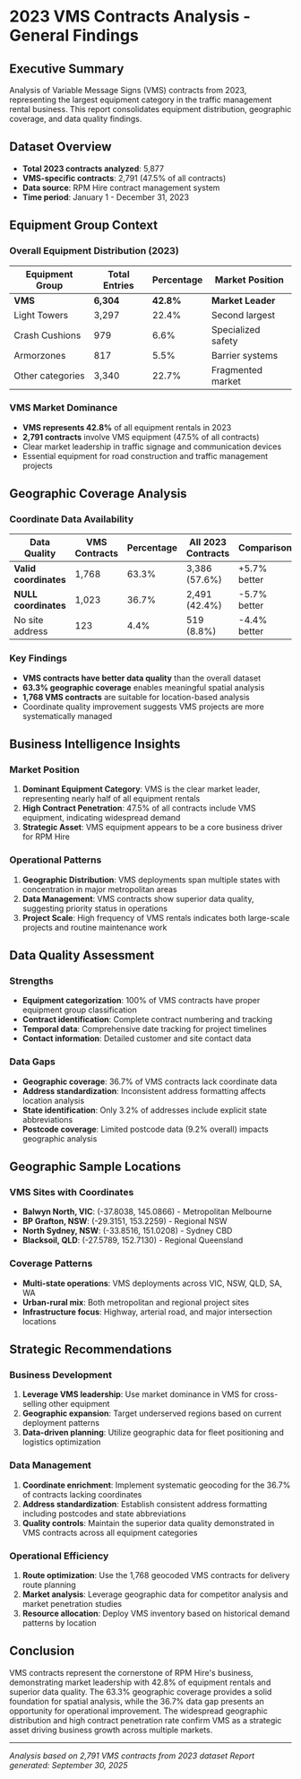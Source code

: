# 2023 VMS Contracts Analysis - General Findings

## Executive Summary
Analysis of Variable Message Signs (VMS) contracts from 2023, representing the largest equipment category in the traffic management rental business. This report consolidates equipment distribution, geographic coverage, and data quality findings.

## Dataset Overview
- **Total 2023 contracts analyzed**: 5,877
- **VMS-specific contracts**: 2,791 (47.5% of all contracts)
- **Data source**: RPM Hire contract management system
- **Time period**: January 1 - December 31, 2023

## Equipment Group Context

### Overall Equipment Distribution (2023)
| Equipment Group | Total Entries | Percentage | Market Position |
|----------------|---------------|------------|-----------------|
| **VMS** | **6,304** | **42.8%** | **Market Leader** |
| Light Towers | 3,297 | 22.4% | Second largest |
| Crash Cushions | 979 | 6.6% | Specialized safety |
| Armorzones | 817 | 5.5% | Barrier systems |
| Other categories | 3,340 | 22.7% | Fragmented market |

### VMS Market Dominance
- **VMS represents 42.8%** of all equipment rentals in 2023
- **2,791 contracts** involve VMS equipment (47.5% of all contracts)
- Clear market leadership in traffic signage and communication devices
- Essential equipment for road construction and traffic management projects

## Geographic Coverage Analysis

### Coordinate Data Availability
| Data Quality | VMS Contracts | Percentage | All 2023 Contracts | Comparison |
|-------------|---------------|------------|-------------------|------------|
| **Valid coordinates** | 1,768 | 63.3% | 3,386 (57.6%) | +5.7% better |
| **NULL coordinates** | 1,023 | 36.7% | 2,491 (42.4%) | -5.7% better |
| No site address | 123 | 4.4% | 519 (8.8%) | -4.4% better |

### Key Findings
- **VMS contracts have better data quality** than the overall dataset
- **63.3% geographic coverage** enables meaningful spatial analysis
- **1,768 VMS contracts** are suitable for location-based analysis
- Coordinate quality improvement suggests VMS projects are more systematically managed

## Business Intelligence Insights

### Market Position
1. **Dominant Equipment Category**: VMS is the clear market leader, representing nearly half of all equipment rentals
2. **High Contract Penetration**: 47.5% of all contracts include VMS equipment, indicating widespread demand
3. **Strategic Asset**: VMS equipment appears to be a core business driver for RPM Hire

### Operational Patterns
1. **Geographic Distribution**: VMS deployments span multiple states with concentration in major metropolitan areas
2. **Data Management**: VMS contracts show superior data quality, suggesting priority status in operations
3. **Project Scale**: High frequency of VMS rentals indicates both large-scale projects and routine maintenance work

## Data Quality Assessment

### Strengths
- **Equipment categorization**: 100% of VMS contracts have proper equipment group classification
- **Contract identification**: Complete contract numbering and tracking
- **Temporal data**: Comprehensive date tracking for project timelines
- **Contact information**: Detailed customer and site contact data

### Data Gaps
- **Geographic coverage**: 36.7% of VMS contracts lack coordinate data
- **Address standardization**: Inconsistent address formatting affects location analysis
- **State identification**: Only 3.2% of addresses include explicit state abbreviations
- **Postcode coverage**: Limited postcode data (9.2% overall) impacts geographic analysis

## Geographic Sample Locations

### VMS Sites with Coordinates
- **Balwyn North, VIC**: (-37.8038, 145.0866) - Metropolitan Melbourne
- **BP Grafton, NSW**: (-29.3151, 153.2259) - Regional NSW
- **North Sydney, NSW**: (-33.8516, 151.0208) - Sydney CBD
- **Blacksoil, QLD**: (-27.5789, 152.7130) - Regional Queensland

### Coverage Patterns
- **Multi-state operations**: VMS deployments across VIC, NSW, QLD, SA, WA
- **Urban-rural mix**: Both metropolitan and regional project sites
- **Infrastructure focus**: Highway, arterial road, and major intersection locations

## Strategic Recommendations

### Business Development
1. **Leverage VMS leadership**: Use market dominance in VMS for cross-selling other equipment
2. **Geographic expansion**: Target underserved regions based on current deployment patterns
3. **Data-driven planning**: Utilize geographic data for fleet positioning and logistics optimization

### Data Management
1. **Coordinate enrichment**: Implement systematic geocoding for the 36.7% of contracts lacking coordinates
2. **Address standardization**: Establish consistent address formatting including postcodes and state abbreviations
3. **Quality controls**: Maintain the superior data quality demonstrated in VMS contracts across all equipment categories

### Operational Efficiency
1. **Route optimization**: Use the 1,768 geocoded VMS contracts for delivery route planning
2. **Market analysis**: Leverage geographic data for competitor analysis and market penetration studies
3. **Resource allocation**: Deploy VMS inventory based on historical demand patterns by location

## Conclusion
VMS contracts represent the cornerstone of RPM Hire's business, demonstrating market leadership with 42.8% of equipment rentals and superior data quality. The 63.3% geographic coverage provides a solid foundation for spatial analysis, while the 36.7% data gap presents an opportunity for operational improvement. The widespread geographic distribution and high contract penetration rate confirm VMS as a strategic asset driving business growth across multiple markets.

---
*Analysis based on 2,791 VMS contracts from 2023 dataset*
*Report generated: September 30, 2025*